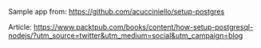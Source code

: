 Sample app from: https://github.com/acucciniello/setup-postgres

Article: https://www.packtpub.com/books/content/how-setup-postgresql-nodejs/?utm_source=twitter&utm_medium=social&utm_campaign=blog